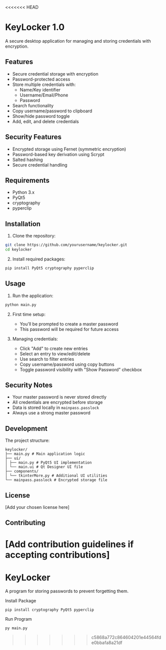 <<<<<<< HEAD
# KeyLocker 1.0

A secure desktop application for managing and storing credentials with encryption.

## Features

- Secure credential storage with encryption
- Password-protected access
- Store multiple credentials with:
  - Name/Key identifier
  - Username/Email/Phone
  - Password
- Search functionality
- Copy username/password to clipboard
- Show/hide password toggle
- Add, edit, and delete credentials

## Security Features

- Encrypted storage using Fernet (symmetric encryption)
- Password-based key derivation using Scrypt
- Salted hashing
- Secure credential handling

## Requirements

- Python 3.x
- PyQt5
- cryptography
- pyperclip

## Installation

1. Clone the repository:
```bash
git clone https://github.com/yourusername/keylocker.git
cd keylocker
```

2. Install required packages:
```bash
pip install PyQt5 cryptography pyperclip
```

## Usage

1. Run the application:
```bash
python main.py
```

2. First time setup:
   - You'll be prompted to create a master password
   - This password will be required for future access

3. Managing credentials:
   - Click "Add" to create new entries
   - Select an entry to view/edit/delete
   - Use search to filter entries
   - Copy username/password using copy buttons
   - Toggle password visibility with "Show Password" checkbox

## Security Notes

- Your master password is never stored directly
- All credentials are encrypted before storage
- Data is stored locally in `mainpass.passlock`
- Always use a strong master password

## Development

The project structure:

```
keylocker/
├── main.py # Main application logic
├── ui/
│ ├── main.py # PyQt5 UI implementation
│ └── main.ui # Qt Designer UI file
├── components/
│ └── tkinterMore.py # Additional UI utilities
└── mainpass.passlock # Encrypted storage file
```

## License

[Add your chosen license here]

## Contributing

[Add contribution guidelines if accepting contributions]
=======
# KeyLocker
A program for storing passwords to prevent forgetting them.

Install Package
```
pip install cryptography PyQt5 pyperclip
```

Run Program
```
py main.py
```
>>>>>>> c5868a772c864604201e44564fde0bbafa8a21df
